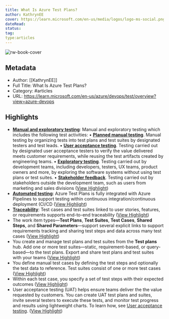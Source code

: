 ```yaml
---
title: What Is Azure Test Plans?
author: KathrynEE
cover: https://learn.microsoft.com/en-us/media/logos/logo-ms-social.png
dateRead: 
status: 
tag: 
type:articles
---
```

![rw-book-cover](https://learn.microsoft.com/en-us/media/logos/logo-ms-social.png)

## Metadata
- Author: [[KathrynEE]]
- Full Title: What Is Azure Test Plans?
- Category: #articles
- URL: https://learn.microsoft.com/en-us/azure/devops/test/overview?view=azure-devops

## Highlights
- [**Manual and exploratory testing**](https://learn.microsoft.com/en-us/azure/devops/test/overview?view=azure-devops#manual): Manual and exploratory testing which includes the following test activities:
  • **[Planned manual testing](https://learn.microsoft.com/en-us/azure/devops/test/overview?view=azure-devops#test-plans)**. Manual testing by organizing tests into test plans and test suites by designated testers and test leads.
  • **[User acceptance testing](https://learn.microsoft.com/en-us/azure/devops/test/overview?view=azure-devops#user-acceptance)**. Testing carried out by designated user acceptance testers to verify the value delivered meets customer requirements, while reusing the test artifacts created by engineering teams.
  • **[Exploratory testing](https://learn.microsoft.com/en-us/azure/devops/test/overview?view=azure-devops#exploratory-testing)**. Testing carried out by development teams, including developers, testers, UX teams, product owners and more, by exploring the software systems without using test plans or test suites.
  • **[Stakeholder feedback](https://learn.microsoft.com/en-us/azure/devops/test/overview?view=azure-devops#stakeholder-feedback)**. Testing carried out by stakeholders outside the development team, such as users from marketing and sales divisions ([View Highlight](https://read.readwise.io/read/01gp3czx7q41jea0px2vef87nb))
- [**Automated testing**](https://learn.microsoft.com/en-us/azure/devops/test/overview?view=azure-devops#automated): Azure Test Plans is fully integrated with Azure Pipelines to support testing within continuous integration/continuous deployment (CI/CD ([View Highlight](https://read.readwise.io/read/01gp3d0vrcp7m3mhwfh820k5f3))
- [**Traceability**](https://learn.microsoft.com/en-us/azure/devops/test/overview?view=azure-devops#traceability): Test cases and test suites linked to user stories, features, or requirements supports end-to-end traceability ([View Highlight](https://read.readwise.io/read/01gp3d16hc65ky8t9sre38b95x))
- The work item types—**Test Plans**, **Test Suites**, **Test Cases**, **Shared Steps**, and **Shared Parameters**—support several explicit links to support requirements tracking and sharing test steps and data across many test cases ([View Highlight](https://read.readwise.io/read/01gp3d4t3vtv23nt8kce4z9s78))
- You create and manage test plans and test suites from the **Test plans** hub. Add one or more test suites—static, requirement-based, or query-based—to the test plans. Export and share test plans and test suites with your teams ([View Highlight](https://read.readwise.io/read/01gp3d5q450w6beez5ft72ddym))
- You define manual test cases by defining the test steps and optionally the test data to reference. Test suites consist of one or more test cases ([View Highlight](https://read.readwise.io/read/01gp3d6r4zh7kt6vmjdn95xv0t))
- Within each test case, you specify a set of test steps with their expected outcomes ([View Highlight](https://read.readwise.io/read/01gp3d7b0pmrh8bd6t1yf4n38b))
- User acceptance testing (UAT) helps ensure teams deliver the the value requested by customers. You can create UAT test plans and suites, invite several testers to execute these tests, and monitor test progress and results using lightweight charts. To learn how, see [User acceptance testing](https://learn.microsoft.com/en-us/azure/devops/test/user-acceptance-testing?view=azure-devops). ([View Highlight](https://read.readwise.io/read/01gp3d8mfkm06dath1jwextraw))
